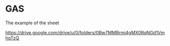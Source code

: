 # GAS

The example of the sheet

https://drive.google.com/drive/u/0/folders/0Bw7MMBrmi4gMX0RqNGd1VmhqTzQ